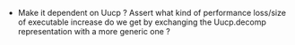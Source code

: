 * Make it dependent on Uucp ? Assert what kind of performance
  loss/size of executable increase do we get by exchanging the
  Uucp.decomp representation with a more generic one ?
  
